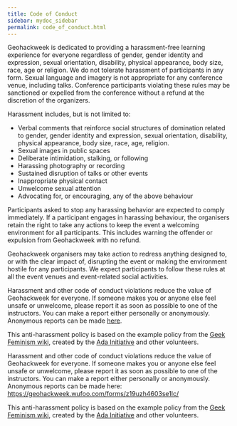 ```yaml
---
title: Code of Conduct
sidebar: mydoc_sidebar
permalink: code_of_conduct.html
---
```


Geohackweek is dedicated to providing a harassment-free learning experience for everyone regardless of gender, gender identity and expression, sexual orientation, disability, physical appearance, body size, race, age or religion. We do not tolerate harassment of participants in any form. Sexual language and imagery is not appropriate for any conference venue, including talks. Conference participants violating these rules may be sanctioned or expelled from the conference without a refund at the discretion of the organizers. 

Harassment includes, but is not limited to: 
* Verbal comments that reinforce social structures of domination related to gender, gender identity and expression, sexual orientation, disability, physical appearance, body size, race, age, religion.
* Sexual images in public spaces
* Deliberate intimidation, stalking, or following
* Harassing photography or recording
* Sustained disruption of talks or other events
* Inappropriate physical contact
* Unwelcome sexual attention
* Advocating for, or encouraging, any of the above behaviour

Participants asked to stop any harassing behavior are expected to comply immediately. If a participant engages in harassing behaviour, the organisers retain the right to take any actions to keep the event a welcoming environment for all participants. This includes warning the offender or expulsion from Geohackweek with no refund. 

Geohackweek organisers may take action to redress anything designed to, or with the clear impact of, disrupting the event or making the environment hostile for any participants. We expect participants to follow these rules at all the event venues and event-related social activities. 

Harassment and other code of conduct violations reduce the value of Geohackweek for everyone. If someone makes you or anyone else feel unsafe or unwelcome, please report it as soon as possible to one of  the instructors. You can make a report either personally or anonymously. Anonymous reports can be made [here](https://geohackweek.wufoo.com/forms/z19uzh4603se1lc/).

 This anti-harassment policy is based on the example policy from the [Geek Feminism wiki](http://geekfeminism.wikia.com/wiki/Conference_anti-harassment/Policy), created by the [Ada Initiative](http://adainitiative.org/) and other volunteers. 




Harassment and other code of conduct violations reduce the value of Geohackweek for everyone. If someone makes you or anyone else feel unsafe or unwelcome, please report it as soon as possible to one of  the instructors. You can make a report either personally or anonymously. Anonymous reports can be made here: https://geohackweek.wufoo.com/forms/z19uzh4603se1lc/

 This anti-harassment policy is based on the example policy from the [Geek Feminism wiki](http://geekfeminism.wikia.com/wiki/Conference_anti-harassment/Policy), created by the [Ada Initiative](http://adainitiative.org/) and other volunteers.